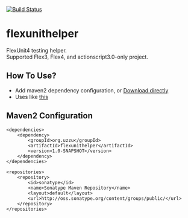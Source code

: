 [![Build Status](https://travis-ci.org/uzzu/flexunithelper.png?branch=master)](https://travis-ci.org/uzzu/flexunithelper)

flexunithelper
==============

FlexUnit4 testing helper.  
Supported Flex3, Flex4, and actionscript3.0-only project.

How To Use?
----
* Add maven2 dependency configuration, or [Download directly](https://oss.sonatype.org/content/repositories/snapshots/org/uzzu/flexunithelper)
* Uses like [this](https://oss.sonatype.org/content/repositories/snapshots/org/uzzu/flexunithelper/)

Maven2 Configuration
----
    <dependencies>
        <dependency>
            <groupId>org.uzzu</groupId>
            <artifactId>flexunithelper</artifactId>
            <version>1.0-SNAPSHOT</version>
        </dependency>
    </dependencies>

    <repositories>
        <repository>
            <id>sonatype</id>
            <name>Sonatype Maven Repository</name>
            <layout>default</layout>
            <url>http://oss.sonatype.org/content/groups/public/</url>
        </repository>
    </repositories>


